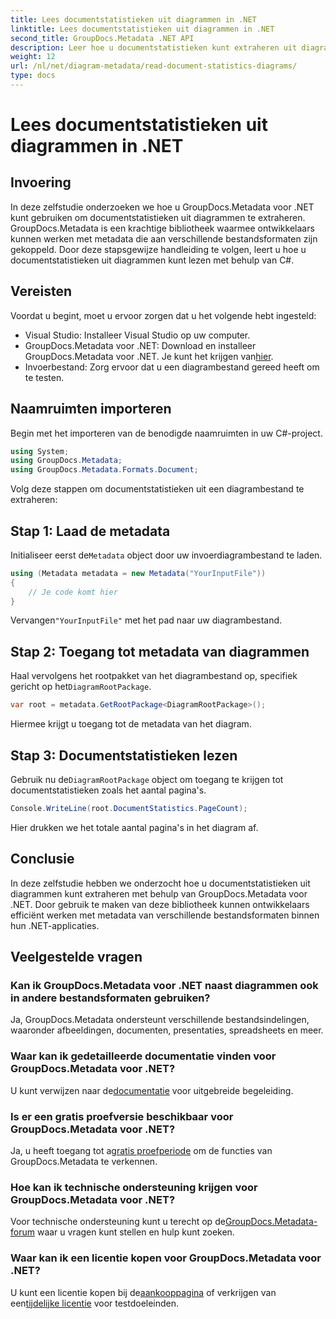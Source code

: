 ```yaml
---
title: Lees documentstatistieken uit diagrammen in .NET
linktitle: Lees documentstatistieken uit diagrammen in .NET
second_title: GroupDocs.Metadata .NET API
description: Leer hoe u documentstatistieken kunt extraheren uit diagrammen in .NET met behulp van GroupDocs.Metadata, een krachtige bibliotheek voor het manipuleren van metagegevens.
weight: 12
url: /nl/net/diagram-metadata/read-document-statistics-diagrams/
type: docs
---
```

# Lees documentstatistieken uit diagrammen in .NET

## Invoering
In deze zelfstudie onderzoeken we hoe u GroupDocs.Metadata voor .NET kunt gebruiken om documentstatistieken uit diagrammen te extraheren. GroupDocs.Metadata is een krachtige bibliotheek waarmee ontwikkelaars kunnen werken met metadata die aan verschillende bestandsformaten zijn gekoppeld. Door deze stapsgewijze handleiding te volgen, leert u hoe u documentstatistieken uit diagrammen kunt lezen met behulp van C#.
## Vereisten
Voordat u begint, moet u ervoor zorgen dat u het volgende hebt ingesteld:
- Visual Studio: Installeer Visual Studio op uw computer.
-  GroupDocs.Metadata voor .NET: Download en installeer GroupDocs.Metadata voor .NET. Je kunt het krijgen van[hier](https://releases.groupdocs.com/metadata/net/).
- Invoerbestand: Zorg ervoor dat u een diagrambestand gereed heeft om te testen.

## Naamruimten importeren
Begin met het importeren van de benodigde naamruimten in uw C#-project.
```csharp
using System;
using GroupDocs.Metadata;
using GroupDocs.Metadata.Formats.Document;
```

Volg deze stappen om documentstatistieken uit een diagrambestand te extraheren:
## Stap 1: Laad de metadata
 Initialiseer eerst de`Metadata` object door uw invoerdiagrambestand te laden.
```csharp
using (Metadata metadata = new Metadata("YourInputFile"))
{
    // Je code komt hier
}
```
 Vervangen`"YourInputFile"` met het pad naar uw diagrambestand.
## Stap 2: Toegang tot metadata van diagrammen
 Haal vervolgens het rootpakket van het diagrambestand op, specifiek gericht op het`DiagramRootPackage`.
```csharp
var root = metadata.GetRootPackage<DiagramRootPackage>();
```
Hiermee krijgt u toegang tot de metadata van het diagram.
## Stap 3: Documentstatistieken lezen
 Gebruik nu de`DiagramRootPackage` object om toegang te krijgen tot documentstatistieken zoals het aantal pagina's.
```csharp
Console.WriteLine(root.DocumentStatistics.PageCount);
```
Hier drukken we het totale aantal pagina's in het diagram af.

## Conclusie
In deze zelfstudie hebben we onderzocht hoe u documentstatistieken uit diagrammen kunt extraheren met behulp van GroupDocs.Metadata voor .NET. Door gebruik te maken van deze bibliotheek kunnen ontwikkelaars efficiënt werken met metadata van verschillende bestandsformaten binnen hun .NET-applicaties.

## Veelgestelde vragen
### Kan ik GroupDocs.Metadata voor .NET naast diagrammen ook in andere bestandsformaten gebruiken?
Ja, GroupDocs.Metadata ondersteunt verschillende bestandsindelingen, waaronder afbeeldingen, documenten, presentaties, spreadsheets en meer.
### Waar kan ik gedetailleerde documentatie vinden voor GroupDocs.Metadata voor .NET?
 U kunt verwijzen naar de[documentatie](https://tutorials.groupdocs.com/metadata/net/) voor uitgebreide begeleiding.
### Is er een gratis proefversie beschikbaar voor GroupDocs.Metadata voor .NET?
 Ja, u heeft toegang tot a[gratis proefperiode](https://releases.groupdocs.com/) om de functies van GroupDocs.Metadata te verkennen.
### Hoe kan ik technische ondersteuning krijgen voor GroupDocs.Metadata voor .NET?
 Voor technische ondersteuning kunt u terecht op de[GroupDocs.Metadata-forum](https://forum.groupdocs.com/c/metadata/14) waar u vragen kunt stellen en hulp kunt zoeken.
### Waar kan ik een licentie kopen voor GroupDocs.Metadata voor .NET?
 U kunt een licentie kopen bij de[aankooppagina](https://purchase.groupdocs.com/buy) of verkrijgen van een[tijdelijke licentie](https://purchase.groupdocs.com/temporary-license/) voor testdoeleinden.